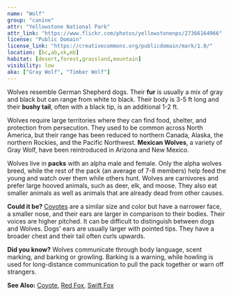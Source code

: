 ```yaml
---
name: "Wolf"
group: "canine"
attr: "Yellowstone National Park"
attr_link: "https://www.flickr.com/photos/yellowstonenps/27366164966"
license: "Public Domain"
license_link: "https://creativecommons.org/publicdomain/mark/1.0/"
location: [bc,ab,sk,mb]
habitat: [desert,forest,grassland,mountain]
visibility: low
aka: ["Gray Wolf", "Timber Wolf"]
---
```

Wolves resemble German Shepherd dogs. Their **fur** is usually a mix of gray and black but can range from white to black. Their body is 3-5 ft long and their **bushy tail**, often with a black tip, is an additional 1-2 ft.

Wolves require large territories where they can find food, shelter, and protection from persecution. They used to be common across North America, but their range has been reduced to northern Canada, Alaska, the northern Rockies, and the Pacific Northwest. **Mexican Wolves**, a variety of Gray Wolf, have been reintroduced in Arizona and New Mexico.

Wolves live in **packs** with an alpha male and female. Only the alpha wolves breed, while the rest of the pack (an average of 7-8 members) help feed the young and watch over them while others hunt. Wolves are carnivores and prefer large hooved animals, such as deer, elk, and moose. They also eat smaller animals as well as animals that are already dead from other causes.

**Could it be?** [Coyotes](/animals/coyote/) are a similar size and color but have a narrower face, a smaller nose, and their ears are larger in comparison to their bodies. Their voices are higher pitched. It can be difficult to distinguish between dogs and Wolves. Dogs' ears are usually larger with pointed tips. They have a broader chest and their tail often curls upwards.

**Did you know?** Wolves communicate through body language, scent marking, and barking or growling. Barking is a warning, while howling is used for long-distance communication to pull the pack together or warn off strangers.

<!-- generated, do not edit -->
**See Also:**
[Coyote](/animals/coyote/),
[Red Fox](/animals/redfox/),
[Swift Fox](/animals/swifox/)
